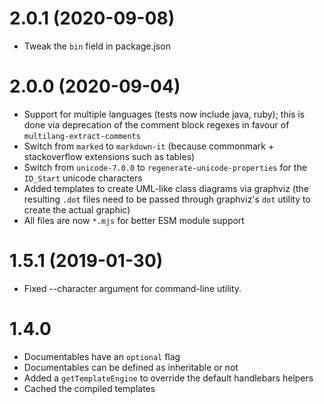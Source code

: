 
# 2.0.1 (2020-09-08)

* Tweak the `bin` field in package.json

# 2.0.0 (2020-09-04)

* Support for multiple languages (tests now include java, ruby); this is done via deprecation of the comment block regexes in favour of `multilang-extract-comments`
* Switch from `marked` to `markdown-it` (because commonmark + stackoverflow extensions such as tables)
* Switch from `unicode-7.0.0` to `regenerate-unicode-properties` for the `ID_Start` unicode characters
* Added templates to create UML-like class diagrams via graphviz (the resulting `.dot` files need to be passed through graphviz's `dot` utility to create the actual graphic)
* All files are now `*.mjs` for better ESM module support

# 1.5.1 (2019-01-30)

* Fixed --character argument for command-line utility.


# 1.4.0

* Documentables have an `optional` flag
* Documentables can be defined as inheritable or not
* Added a `getTemplateEngine` to override the default handlebars helpers
* Cached the compiled templates




